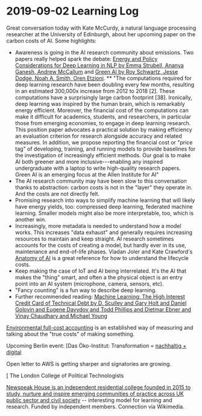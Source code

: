 # 2019-09-02 Learning Log

Great conversation today with Kate McCurdy, a natural language processing researcher at the University of Edinburgh, about her upcoming paper on the carbon costs of AI. Some highlights: 

* Awareness is going in the AI research community about emissions. Two papers really helped spark the debate: [Energy and Policy Considerations for Deep Learning in NLP by Emma Strubell, Ananya Ganesh, Andrew McCallum](https://arxiv.org/abs/1906.02243) and [Green AI by Roy Schwartz, Jesse Dodge, Noah A. Smith, Oren Etzioni](https://www.semanticscholar.org/paper/Green-AI-Schwartz-Dodge/fb73b93de3734a996829caf31e4310e0054e9c6b).
** "The computations required for deep learning research have been doubling every few months, resulting in an estimated 300,000x increase from 2012 to 2018 [2]. These computations have a surprisingly large carbon footprint [38]. Ironically, deep learning was inspired by the human brain, which is remarkably energy efficient. Moreover, the financial cost of the computations can make it difficult for academics, students, and researchers, in particular those from emerging economies, to engage in deep learning research. This position paper advocates a practical solution by making efficiency an evaluation criterion for research alongside accuracy and related measures. In addition, we propose reporting the financial cost or "price tag" of developing, training, and running models to provide baselines for the investigation of increasingly efficient methods. Our goal is to make AI both greener and more inclusive---enabling any inspired undergraduate with a laptop to write high-quality research papers. Green AI is an emerging focus at the Allen Institute for AI" 
* The AI research community may have been slow to this conversation thanks to abstraction: carbon costs is not in the "layer" they operate in. And the costs are not directly felt. 
* Promising research into ways to simplify machine learning that will likely have energy yields, too: compressed deep learning, federated machine learning. Smaller models might also be more interpretable, too, which is another win. 
* Increasingly, more metadata is needed to understand how a model works. This increases "data exhaust" and generally requires increasing resources to maintain and keep straight. AI research sometimes accounts for the costs of creating a model, but hardly ever in its use, maintenance and end-of-life phases. Vladan Joler and Kate Crawford's [Anatomy of AI](https://anatomyof.ai/) is a great reference for how to understand the lifecycle costs. 
* Keep making the case of IoT and AI being interrelated. It's the AI that makes the "thing" smart, and often a the physical object is an entry point into an AI system (microphone, camera, sensors, etc). 
* "Fancy counting" is a fun way to describe deep learning. 
* Further recommended reading: [Machine Learning: The High Interest Credit Card of Technical Debt by D. Sculley and Gary Holt and Daniel Golovin and Eugene Davydov and Todd Phillips and Dietmar Ebner and Vinay Chaudhary and Michael Young](https://ai.google/research/pubs/pub43146) 

[Environmental full-cost accounting](https://en.wikipedia.org/wiki/Environmental_full-cost_accounting) is an established way of measuring and talking about the "true costs" of making something. 

Upcoming Berlin event: [Das Öko-Institut: Transformation = [nachhaltig + digital](https://www.oeko.de/jahrestagung2019/)

Open letter to AWS is getting sharper and signatories are growing. 

[ The London College of Political Technologists

[Newspeak House is an independent residential college founded in 2015 to study, nurture and inspire emerging communities of practice across UK public sector and civil society](https://nwspk.com/) -- interesting model for learning and research. Funded by independent members. Connection via Wikimedia. 